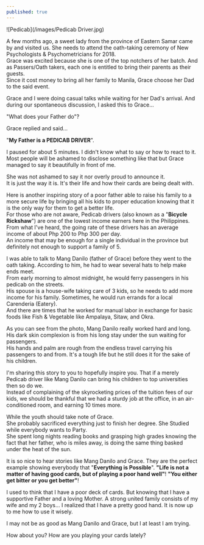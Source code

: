 ```yaml
---
published: true
---
```

![Pedicab](/images/Pedicab Driver.jpg)

A few months ago, a sweet lady from the province of Eastern Samar came by and visited us. She needs to attend the oath-taking ceremony of New Psychologists & Psychometricians for 2018.   
Grace was excited because she is one of the top notchers of her batch. And as Passers/Oath takers, each one is entitled to bring their parents as their guests.   
Since it cost money to bring all her family to Manila, Grace choose her Dad to the said event.

Grace and I were doing casual talks while waiting for her Dad's arrival. And during our spontaneous discussion, I asked this to Grace...

"What does your Father do"?

Grace replied and said...

"**My Father is a PEDICAB DRIVER**".

I paused for about 5 minutes. I didn't know what to say or how to react to it.   
Most people will be ashamed to disclose something like that but Grace managed to say it beautifully in front of me.

She was not ashamed to say it nor overly proud to announce it.   
It is just the way it is.  It's their life and how their cards are being dealt with. 

Here is another inspiring story of a poor father able to raise his family to a more secure life by bringing all his kids to proper education knowing that it is the only way for them to get a better life.   
For those who are not aware, Pedicab drivers (also known as a "**Bicycle Rickshaw**") are one of the lowest income earners here in the Philippines.   
From what I've heard, the going rate of these drivers has an average income of about Php 200 to Php 300 per day.   
An income that may be enough for a single individual in the province but definitely not enough to support a family of 5. 

I was able to talk to Mang Danilo (father of Grace) before they went to the oath taking. 
According to him, he had to wear several hats to help make ends meet.   
From early morning to almost midnight, he would ferry passengers in his pedicab on the streets.   
His spouse is a house-wife taking care of 3 kids, so he needs to add more income for his family. Sometimes, he would run errands for a local Carenderia (Eatery).   
And there are times that he worked for manual labor in exchange for basic foods like Fish & Vegetable like Ampalaya, Sitaw, and Okra. 

As you can see from the photo, Mang Danilo really worked hard and long.   
His dark skin complexion is from his long stay under the sun waiting for passengers.   
His hands and palm are rough from the endless travel carrying his passengers to and from.  It's a tough life but he still does it for the sake of his children.

I'm sharing this story to you to hopefully inspire you. That if a merely Pedicab driver like Mang Danilo can bring his children to top universities then so do we.   
Instead of complaining of the skyrocketing prices of the tuition fees of our kids, we should be thankful that we had a sturdy job at the office, in an air-conditioned room, and earning 10 times more.

While the youth should take note of Grace.   
She probably sacrificed everything just to finish her degree. She Studied while everybody wants to Party.   
She spent long nights reading books and grasping high grades knowing the fact that her father, who is miles away, is doing the same thing basked under the heat of the sun. 

It is so nice to hear stories like Mang Danilo and Grace. They are the perfect example showing everybody that "**Everything is Possible**". 
**"Life is not a matter of having good cards, but of playing a poor hand well"**!
**"You either get bitter or you get better"**! 

I used to think that I have a poor deck of cards. But knowing that I have a supportive Father and a loving Mother. A strong united family consists of my wife and my 2 boys... I realized that I have a pretty good hand.
It is now up to me how to use it wisely.

I may not be as good as Mang Danilo and Grace, but I at least I am trying.

How about you? How are you playing your cards lately?
